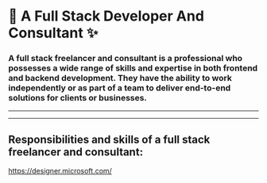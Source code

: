 # 🦝 A Full Stack Developer And Consultant  ✨

<!--
🔭 Frontend : React/Next.js, Vue/Nuxt.js, Three.js

🔥 BlockChain : Web3.js, Ether.js, Ethereum, Solana, DeFi, Dex, NFT

🌱 Libraries : Bootstrap, TailwindCSS, Material UI, AntD

👨‍💻 Backend : PHP / Laravel, CI, Node.js / Express, Python / Django

💬 Database : MySQL, MongoDB, PostgreSQL, SQLite

📫 Languages : JavaScript, TypeScript, HTML5, CSS/SCSS/LESS, PHP, Python, Solidity
-->

### A full stack freelancer and consultant is a professional who possesses a wide range of skills and expertise in both frontend and backend development. They have the ability to work independently or as part of a team to deliver end-to-end solutions for clients or businesses.

<hr>

<!-- <img src="techunitbook.gif" width="49%"><img src="coder.gif" width="49%" height="300px">-->

<hr>

## Responsibilities and skills of a full stack freelancer and consultant:

<!--
**Developing and maintaining websites, web applications, or software solutions.**

**Collaborating with clients or project stakeholders to understand their requirements and translate them into technical specifications.**

**Designing and implementing user interfaces (UI) and user experiences (UX) that are visually appealing, intuitive, and responsive.**

**Creating and managing databases, ensuring efficient data storage and retrieval.**

**Building and integrating APIs for seamless communication between different components of a system.**

**Implementing security measures to protect applications and user data.**

**Writing clean, well-documented, and maintainable code.**

**Conducting thorough testing and debugging to identify and fix issues.**

**Providing technical guidance, recommendations, and support to clients or project teams.**

**Staying updated with the latest industry trends, technologies, and best practices.**
-->

<!--
- 🔭 I’m currently working on Ducat India Pvt. Ltd.
- 🌱 I’m currently learning React and node
- 👯 I’m looking to collaborate on youtube
- 🤔 I’m looking for help with ????
- 💬 i am a fullstack developer with php and node
- 📫 How to reach me: https://www.techunitbook.com
- 😄 Pronouns: https://punitkatiyar.github.io
-  ⚡ Master Guide : https://github.com/techunitbook 
-->

  

<!--#html-master-guide #css-master-guide

# wd [ uko ,rin , wtg , qpf ]

# WE [ amb , sot  ]
-->

https://designer.microsoft.com/




<!-- <img src="https://punitkatiyar.github.io/profile_as_a%20developer.png" width="100%"> -->
<!-- <iframe src="https://www.linkedin.com/embed/feed/update/urn:li:share:7059503242111557632" height="633" width="504" frameborder="0" allowfullscreen="" title="Embedded post"></iframe> -->
<!-- <img src="https://user-images.githubusercontent.com/1016365/34124854-48fafa06-e3e9-11e7-8c04-251055feebee.png"> -->




